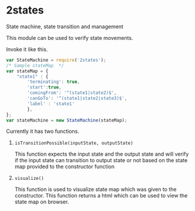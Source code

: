 # 2states
State machine, state transition and management 

This module can be used to verify state movements.

Invoke it like this.

```js
var StateMachine = require('2states');
/* Sample stateMap  */
var stateMap = {
	"state1" : {
		'terminating': true,
		'start':true,
		'comingFrom': '^(state1|state2)$',
		'canGoTo': '^(state1|state2|state3)$',
		'label' : 'state1'
		},
};
var stateMachine = new StateMachine(stateMap);
```


Currently it has two functions.

1. `isTransitionPossible(inputState, outputState)`

	This function expects the input state and the output state and will verify if the input state can transition to output state or not based on the state map provided to the constructor function

2. `visualize()`

	This function is used to visualize state map which was given to the constructor. This function returns a html which can be used to view the state map on browser.
